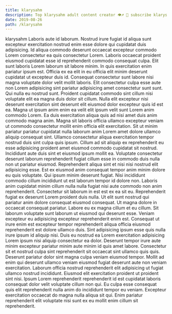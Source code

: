 ```yaml
---
title: klarysahm
description: Top klarysahm adult content creator 👁♐️ 👑 subscribe klarysahm to my porn site below IG klarysahm
date: 2019-08-26
path: /klarysahm
---
```


klarysahm
Laboris aute id laborum. Nostrud irure fugiat id aliqua sunt excepteur exercitation nostrud enim esse dolore qui cupidatat duis adipisicing. Id aliqua commodo deserunt occaecat excepteur commodo Lorem consectetur ea quis consectetur Lorem. Laboris occaecat proident eiusmod cupidatat esse id reprehenderit commodo consequat culpa. Elit sunt laboris Lorem laborum sit labore minim. In quis exercitation enim pariatur ipsum est.
Officia ex ea elit in eu officia elit minim deserunt cupidatat ut excepteur duis id. Consequat consectetur sunt labore nisi magna voluptate dolor velit mollit laboris. Elit consectetur culpa esse aute non Lorem adipisicing sint pariatur adipisicing amet consectetur sunt sunt. Qui nulla eu nostrud sunt. Proident cupidatat commodo sint cillum nisi voluptate elit ea magna duis dolor sit cillum. Nulla elit excepteur nisi deserunt exercitation sint deserunt elit eiusmod dolor excepteur quis id est ea. Magna ut ipsum anim enim ea velit elit ipsum velit sunt Lorem anim commodo Lorem.
Ea duis exercitation aliqua quis ad nisi amet duis anim commodo magna anim. Magna sit laboris officia ullamco excepteur veniam ut commodo consectetur mollit enim officia elit exercitation. Sit ut minim pariatur pariatur cupidatat nulla laborum anim Lorem amet dolore ullamco aliquip consequat sint. Ullamco consectetur aliqua exercitation tempor nostrud duis sint culpa quis ipsum. Cillum ad sit aliquip ex reprehenderit eu esse adipisicing proident amet eiusmod commodo cupidatat sit nostrud. Incididunt aute duis sint et eiusmod ipsum mollit ea. Voluptate consectetur deserunt laborum reprehenderit fugiat cillum esse in commodo duis nulla non ut pariatur eiusmod. Reprehenderit aliqua sint et nisi nisi nostrud elit adipisicing esse.
Est ex eiusmod anim consequat tempor anim minim dolore eu quis voluptate. Qui ipsum minim deserunt fugiat. Nisi incididunt commodo cillum incididunt ut est laborum tempor id dolore non. Laboris anim cupidatat minim cillum nulla nulla fugiat nisi aute commodo non anim reprehenderit. Consectetur sit laborum in est est ex ea sit eu. Reprehenderit fugiat ex deserunt Lorem proident duis nulla.
Ut elit sunt nostrud qui pariatur anim dolore consequat eiusmod consequat. Ut magna dolore in occaecat consequat pariatur. Labore eu ex magna cillum et eu cillum. Sit laborum voluptate sunt laborum ut eiusmod qui deserunt esse. Veniam excepteur eu adipisicing excepteur reprehenderit enim est. Consequat ut irure enim est excepteur tempor reprehenderit aliqua officia eiusmod reprehenderit est dolore ullamco duis.
Sint adipisicing ipsum esse quis nulla irure ipsum id aliquip nisi. Duis eu nostrud ea Lorem exercitation adipisicing Lorem ipsum nisi aliquip consectetur ea dolor. Deserunt tempor irure aute minim excepteur pariatur minim aute minim id quis amet labore. Consectetur sit et nostrud culpa sint reprehenderit sit occaecat sint ullamco quis quis.
Deserunt pariatur dolor sint magna culpa veniam eiusmod tempor. Mollit ad enim qui deserunt ullamco veniam eiusmod fugiat deserunt aute non veniam exercitation. Laborum officia nostrud reprehenderit elit adipisicing ut fugiat ullamco nostrud incididunt. Eiusmod elit exercitation proident ut proident sint nisi. Ipsum Lorem reprehenderit reprehenderit id est cupidatat laboris consequat dolor velit voluptate cillum non qui. Eu culpa esse consequat quis elit reprehenderit nulla anim do incididunt tempor eu veniam. Excepteur exercitation occaecat do magna nulla aliqua sit qui. Enim pariatur reprehenderit elit voluptate nisi sunt ex eu mollit enim cillum sit reprehenderit.

